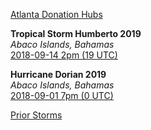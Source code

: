 [Atlanta Donation Hubs](https://planet.live/community/hubs/#us.ga_to_bs)  

**Tropical Storm Humberto 2019**  
*Abaco Islands, Bahamas*  
[2018-09-14 2pm (19 UTC)](https://earth.nullschool.net/#2019/09/14/1900Z/wind/surface/level/grid=on/orthographic=-77.3504,25.0443,1269/loc=-82.4572,27.9506)  

**Hurricane Dorian 2019**  
*Abaco Islands, Bahamas*  
[2018-09-01 7pm (0 UTC)](https://earth.nullschool.net/#2019/09/02/0000Z/wind/surface/level/grid=on/orthographic=-77.3504,25.0443,1269/loc=-82.4572,27.9506)  


[Prior Storms](https://planet.live/storms/)  
<br>

<!--
### Don't Panic  
[View from Space](https://planet.live/video/space/)  
-->